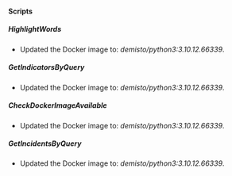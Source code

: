
#### Scripts
##### HighlightWords
- Updated the Docker image to: *demisto/python3:3.10.12.66339*.
##### GetIndicatorsByQuery
- Updated the Docker image to: *demisto/python3:3.10.12.66339*.
##### CheckDockerImageAvailable
- Updated the Docker image to: *demisto/python3:3.10.12.66339*.
##### GetIncidentsByQuery
- Updated the Docker image to: *demisto/python3:3.10.12.66339*.